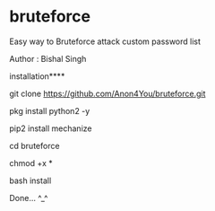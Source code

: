 # bruteforce
Easy way to Bruteforce attack custom password list

Author : Bishal Singh

installation****

git clone https://github.com/Anon4You/bruteforce.git

pkg install python2 -y

pip2 install mechanize

cd bruteforce

chmod +x *

bash install

Done... ^_^
